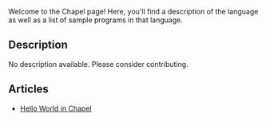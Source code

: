 Welcome to the Chapel page! Here, you'll find a description of the language as well as a list of sample programs in that language.

## Description

No description available. Please consider contributing.

## Articles

- [Hello World in Chapel](https://sampleprograms.io/projects/hello-world/chapel)